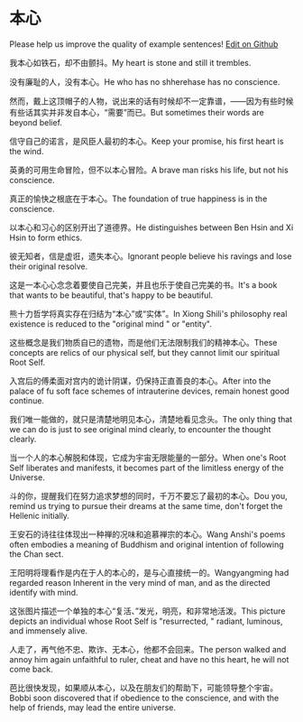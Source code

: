 # 本心

Please help us improve the quality of example sentences! [Edit on Github](https://github.com/jiyushe/jiyu-example-sentence-source/blob/main/chinese/benxin.md)

<p><span class="chinese">我本心如铁石，却不由颤抖。</span><span class="english">My heart is stone and still it trembles.</span></p>

<p><span class="chinese">没有廉耻的人，没有本心。</span><span class="english">He who has no shherehase has no conscience.</span></p>

<p><span class="chinese">然而，戴上这顶帽子的人物，说出来的话有时候却不一定靠谱，——因为有些时候有些话其实并非发自本心，“需要”而已。</span><span class="english">But sometimes their words are beyond belief.</span></p>

<p><span class="chinese">信守自己的诺言，是风臣人最初的本心。</span><span class="english">Keep your promise, his first heart is the wind.</span></p>

<p><span class="chinese">英勇的可用生命冒险，但不以本心冒险。</span><span class="english">A brave man risks his life, but not his conscience.</span></p>

<p><span class="chinese">真正的愉快之根底在于本心。</span><span class="english">The foundation of true happiness is in the conscience.</span></p>

<p><span class="chinese">以本心和习心的区别开出了道德界。</span><span class="english">He distinguishes between Ben Hsin and Xi Hsin to form ethics.</span></p>

<p><span class="chinese">彼无知者，信是虚诳，遗失本心。</span><span class="english">Ignorant people believe his ravings and lose their original resolve.</span></p>

<p><span class="chinese">这是一本心心念念着要使自己完美，并且也乐于使自己完美的书。</span><span class="english">It's a book that wants to be beautiful, that's happy to be beautiful.</span></p>

<p><span class="chinese">熊十力哲学将真实存在归结为“本心”或“实体”。</span><span class="english">In Xiong Shili's philosophy real existence is reduced to the "original mind " or "entity".</span></p>

<p><span class="chinese">这些概念是我们物质自已的遗物，而是他们无法限制我们的精神本心。</span><span class="english">These concepts are relics of our physical self, but they cannot limit our spiritual Root Self.</span></p>

<p><span class="chinese">入宫后的傅柔面对宫内的诡计阴谋，仍保持正直善良的本心。</span><span class="english">After into the palace of fu soft face schemes of intrauterine devices, remain honest good continue.</span></p>

<p><span class="chinese">我们唯一能做的，就只是清楚地明见本心，清楚地看见念头。</span><span class="english">The only thing that we can do is just to see original mind clearly, to encounter the thought clearly.</span></p>

<p><span class="chinese">当一个人的本心解脱和体现，它成为宇宙无限能量的一部分。</span><span class="english">When one's Root Self liberates and manifests, it becomes part of the limitless energy of the Universe.</span></p>

<p><span class="chinese">斗的你，提醒我们在努力追求梦想的同时，千万不要忘了最初的本心。</span><span class="english">Dou you, remind us trying to pursue their dreams at the same time, don't forget the Hellenic initially.</span></p>

<p><span class="chinese">王安石的诗往往体现出一种禅的况味和追慕禅宗的本心。</span><span class="english">Wang Anshi's poems often embodies a meaning of Buddhism and original intention of following the Chan sect.</span></p>

<p><span class="chinese">王阳明将理看作是内在于人的本心的，是与心直接统一的。</span><span class="english">Wangyangming had regarded reason Inherent in the very mind of man, and as the directed identify with mind.</span></p>

<p><span class="chinese">这张图片描述一个单独的本心“复活、”发光，明亮，和非常地活泼。</span><span class="english">This picture depicts an individual whose Root Self is "resurrected, " radiant, luminous, and immensely alive.</span></p>

<p><span class="chinese">人走了，再气他不忠、欺诈、无本心，他都不会回来。</span><span class="english">The person walked and annoy him again unfaithful to ruler, cheat and have no this heart, he will not come back.</span></p>

<p><span class="chinese">芭比很快发现，如果顺从本心，以及在朋友们的帮助下，可能领导整个宇宙。</span><span class="english">Bobbi soon discovered that if obedience to the conscience, and with the help of friends, may lead the entire universe.</span></p>

